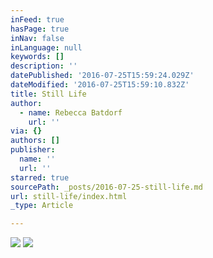 ```yaml
---
inFeed: true
hasPage: true
inNav: false
inLanguage: null
keywords: []
description: ''
datePublished: '2016-07-25T15:59:24.029Z'
dateModified: '2016-07-25T15:59:10.832Z'
title: Still Life
author:
  - name: Rebecca Batdorf
    url: ''
via: {}
authors: []
publisher:
  name: ''
  url: ''
starred: true
sourcePath: _posts/2016-07-25-still-life.md
url: still-life/index.html
_type: Article

---
```

![](https://the-grid-user-content.s3-us-west-2.amazonaws.com/1d30448e-807b-4df2-8fc4-ec4fefeb515e.jpg)
![](https://the-grid-user-content.s3-us-west-2.amazonaws.com/a88acf31-e7bb-43b2-8f96-9c644002626c.jpg)